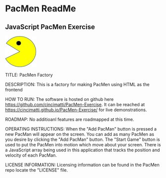 # PacMen ReadMe
## JavaScript PacMen Exercise
<img src= "images/PacMan3.png" width='100'>

TITLE:
PacMen Factory

DESCRIPTION:
This is a factory for making PacMen using HTML as the frontend

HOW TO RUN:
The software is hosted on github here https://github.com/cincimatti/PacMen-Exercise.
It can be reached at https://cincimatti.github.io/PacMen-Exercise/  for live demonstrations.

ROADMAP:
No additioanl features are roadmapped at this time.

OPERATING INSTRUCTIONS:
When the "Add PacMan" button is pressed a new PacMan will appear on the screen. 
You can add as many PacMen as you desire by clicking the "Add PacMan" button.
The "Start Game" button is used to put the PacMen into motion which move about your screen.
There is a JavaScript array being used in this application that tracks the position and velocity of each PacMan.

LICENSE INFORMATION:
Licensing information can be found in the PacMen repo locate the "LICENSE" file.